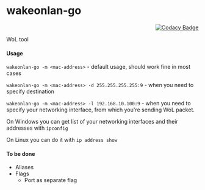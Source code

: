 # wakeonlan-go

<div align="right">

[![Codacy Badge](https://app.codacy.com/project/badge/Grade/1ad5e14314a44a37a287969eef46bd40)](https://www.codacy.com/gh/DanArmor/wakeonlan-go/dashboard?utm_source=github.com&amp;utm_medium=referral&amp;utm_content=DanArmor/wakeonlan-go&amp;utm_campaign=Badge_Grade)

</div>

WoL tool

#### Usage 
```wakeonlan-go -m <mac-address>``` - default usage, should work fine in most cases

```wakeonlan-go -m <mac-address> -d 255.255.255.255:9``` - when you need to specify destination

```wakeonlan-go -m <mac-address> -l 192.168.10.100:9``` - when you need to specify your networking interface, from which you're sending WoL packet.

On Windows you can get list of your networking interfaces and their addresses with `ipconfig`

On Linux you can do it with `ip address show`

#### To be done
*   Aliases 
*   Flags
    -   Port as separate flag
